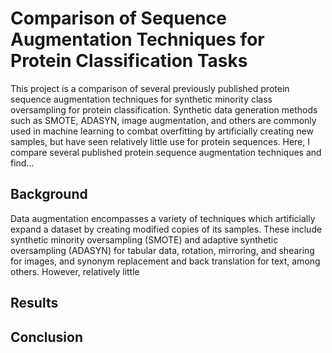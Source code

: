 # Comparison of Sequence Augmentation Techniques for Protein Classification Tasks

This project is a comparison of several previously published protein sequence augmentation techniques for synthetic minority class oversampling for protein classification. Synthetic data generation methods such as SMOTE, ADASYN, image augmentation, and others are commonly used in machine learning to combat overfitting by artificially creating new samples, but have seen relatively little use for protein sequences. Here, I compare several published protein sequence augmentation techniques and find...

## Background

Data augmentation encompasses a variety of techniques which artificially expand a dataset by creating modified copies of its samples. These include synthetic minority oversampling (SMOTE) and adaptive synthetic oversampling (ADASYN) for tabular data, rotation, mirroring, and shearing for images, and synonym replacement and back translation for text, among others. However, relatively little 

## Results

## Conclusion
